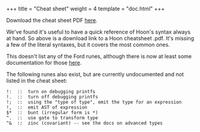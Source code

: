 +++
title = "Cheat sheet"
weight = 4
template = "doc.html"
+++

Download the cheat sheet PDF [here](https://storage.googleapis.com/media.urbit.org/docs/hoon-cheat-sheet--2017-12-12.pdf).

We've found it's useful to have a quick reference of Hoon's syntax always at
hand. So above is a download link to a Hoon cheatsheet .pdf. It's missing a
few of the literal syntaxes, but it covers the most common ones.

This doesn't list any of the Ford runes, although there is now at least
some documentation for those [here](./docs/learn/arvo/ford.md).

The following runes also exist, but are currently undocumented and not listed in
the cheat sheet:

```
!:  ::  turn on debugging printfs
!.  ::  turn off debugging printfs
!;  ::  using the "type of type", emit the type for an expression
!,  ::  emit AST of expression
$*  ::  bunt (irregular form is *)
^.  ::  use gate to transform type
^&  ::  zinc (covariant) -- see the docs on advanced types
```
